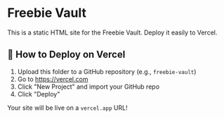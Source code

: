 # Freebie Vault

This is a static HTML site for the Freebie Vault. Deploy it easily to Vercel.

## 🚀 How to Deploy on Vercel

1. Upload this folder to a GitHub repository (e.g., `freebie-vault`)
2. Go to https://vercel.com
3. Click "New Project" and import your GitHub repo
4. Click "Deploy"

Your site will be live on a `vercel.app` URL!
